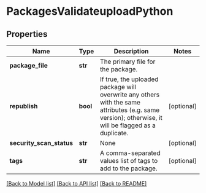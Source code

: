 # PackagesValidateuploadPython

## Properties
Name | Type | Description | Notes
------------ | ------------- | ------------- | -------------
**package_file** | **str** | The primary file for the package. | 
**republish** | **bool** | If true, the uploaded package will overwrite any others with the same attributes (e.g. same version); otherwise, it will be flagged as a duplicate. | [optional] 
**security_scan_status** | **str** | None | [optional] 
**tags** | **str** | A comma-separated values list of tags to add to the package. | [optional] 

[[Back to Model list]](../README.md#documentation-for-models) [[Back to API list]](../README.md#documentation-for-api-endpoints) [[Back to README]](../README.md)


